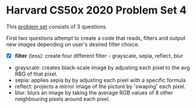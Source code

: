 # Harvard CS50x 2020 Problem Set 4

This [problem set](https://cs50.harvard.edu/x/2020/psets/4/) consists of 3 questions.

First two questions attempt to create a code that reads, filters and output new images depending on user's desired filter choice. 

- [x] **filter** (less): create four different filter - grayscale, sepia, reflect, blur
- grayscale: creates black-scale image by adjusting each pixel to the avg RBG of that pixel. 
- sepia: applies sepia by by adjusting each pixel with a specific formula 
- reflect: projects a mirror image of the picture by 'swaping' each pixel. 
- blur: blurs an image by taking the average RGB values of 8 other neighbouring pixels around each pixel. 
